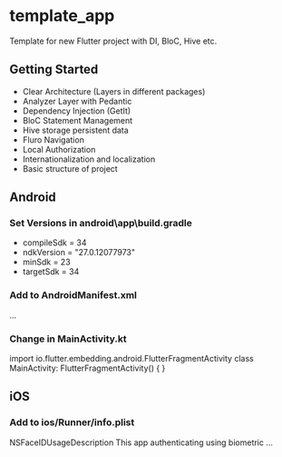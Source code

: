 # template_app

Template for new Flutter project with DI, BloC, Hive etc.

## Getting Started

- Clear Architecture (Layers in different packages)
- Analyzer Layer with Pedantic 
- Dependency Injection (GetIt)
- BloC Statement Management
- Hive storage persistent data
- Fluro Navigation
- Local Authorization
- Internationalization and localization
- Basic structure of project

## Android

### Set Versions in android\app\build.gradle
- compileSdk = 34
- ndkVersion = "27.0.12077973"
- minSdk = 23
- targetSdk = 34


### Add to AndroidManifest.xml
<manifest xmlns:android="http://schemas.android.com/apk/res/android">
    <uses-permission android:name="android.permission.USE_BIOMETRIC"/>
    <application>
    ...
    </application>
</manifest>

### Change in MainActivity.kt
import io.flutter.embedding.android.FlutterFragmentActivity
class MainActivity: FlutterFragmentActivity() {
}

## iOS

### Add to ios/Runner/info.plist
<dict>
    <key>NSFaceIDUsageDescription</key>
    <string>This app authenticating using biometric</string>
    ...
</dict>